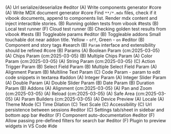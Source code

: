 
(A) Url serialize/deserialize #editor
(A) Write components generator #core
(A) Write MDX document generator #core
  Find `**/*.mdx` files, check if it vibook documents, append to components list.
  Render mdx content and inject interactble stories.
(B) Running golden tests from vibook #tests
  (B) Local test runner
  (F) Cloud test runner
(B) Checking golden test results from vibook #tests
(B) Toggleable params #editor
(B) Toggleable addons Small touchable dot near addon title. Yellow - `off`, Green - `on` #editor
(B) Component and story tags #search
(B) `Param` interface and extensibility should be refined #core
(B) Params
  (A) Boolean Param {cm:2025-03-05}
  (A) Chips Param {cm:2025-03-05}
  (B) Multiple Chips Param
  (A) Color Param {cm:2025-03-05}
  (A) String Param {cm:2025-03-05}
  (C) Action Trigger Param
  (B) Select Field Param
  (B) Multiple Select Field Param
  (A) Alignment Param
  (B) Multiline Text Param
  (C) Code Param - param to edit code snippets in textarea #addon
  (A) Integer Param
  (A) Integer Slider Param
  (A) Double Param
  (A) Double Slider Param
  (B) Date Param
  (B) Duration Param
(B) Addons
  (A) Alignment {cm:2025-03-05}
  (A) Pan and Zoom {cm:2025-03-05}
  (A) Reload {cm:2025-03-05}
  (A) Safe Area {cm:2025-03-05}
  (A) Param Builders {cm:2025-03-05}
  (A) Device Preview
  (A) Locale
  (A) Theme Mode
  (C) Time Dilation
  (C) Text Scale
  (C) Accessibility
(C) Url persistence between sessions #editor
(C) Settings tab/sheet in sidebar and bottom app bar #editor
(F) Component auto-documentation #editor
(F) Allow passing pre-defined filters for search bar #editor
(F) Plugin to preview widgets in VS Code #ide
